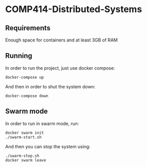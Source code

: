 # COMP414-Distributed-Systems

## Requirements
Enough space for containers and at least 3GB of RAM

## Running
In order to run the project, just use docker compose:
```
docker-compose up
```
And then in order to shut the system down:
```
docker-compose down
``` 


## Swarm mode
In order to run in swarm mode, run:

```
docker swarm init
./swarm-start.sh
```

And then you can stop the system using:
```
./swarm-stop.sh
docker swarm leave
```